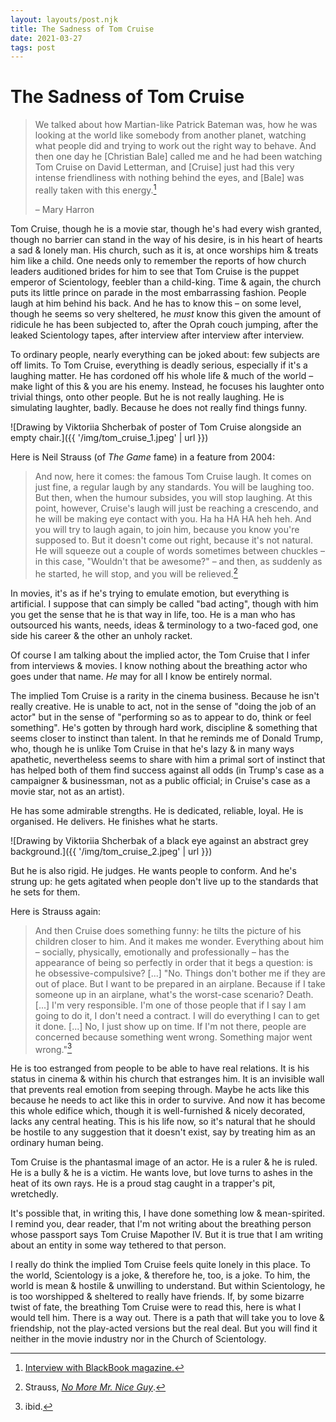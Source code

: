 ```yaml
---
layout: layouts/post.njk
title: The Sadness of Tom Cruise
date: 2021-03-27
tags: post
---
```


# The Sadness of Tom Cruise

> We talked about how Martian-like Patrick Bateman was, how he was looking at the world like somebody from another planet, watching what people did and trying to work out the right way to behave. And then one day he [Christian Bale] called me and he had been watching Tom Cruise on David Letterman, and [Cruise] just had this very intense friendliness with nothing behind the eyes, and [Bale] was really taken with this energy.[^1]
>
> – Mary Harron

Tom Cruise, though he is a movie star, though he's had every wish granted, though no barrier can stand in the way of his desire, is in his heart of hearts a sad & lonely man. His church, such as it is, at once worships him & treats him like a child. One needs only to remember the reports of how church leaders auditioned brides for him to see that Tom Cruise is the puppet emperor of Scientology, feebler than a child-king. Time & again, the church puts its little prince on parade in the most embarrassing fashion. People laugh at him behind his back. And he has to know this – on some level, though he seems so very sheltered, he _must_ know this given the amount of ridicule he has been subjected to, after the Oprah couch jumping, after the leaked Scientology tapes, after interview after interview after interview.

To ordinary people, nearly everything can be joked about: few subjects are off limits. To Tom Cruise, everything is deadly serious, especially if it's a laughing matter. He has cordoned off his whole life & much of the world – make light of this & you are his enemy. Instead, he focuses his laughter onto trivial things, onto other people. But he is not really laughing. He is simulating laughter, badly. Because he does not really find things funny.

![Drawing by Viktoriia Shcherbak of poster of Tom Cruise alongside an empty chair.]({{ '/img/tom_cruise_1.jpeg' | url }})

Here is Neil Strauss (of _The Game_ fame) in a feature from 2004:

> And now, here it comes: the famous Tom Cruise laugh. It comes on just fine, a regular laugh by any standards. You will be laughing too. But then, when the humour subsides, you will stop laughing. At this point, however, Cruise's laugh will just be reaching a crescendo, and he will be making eye contact with you. Ha ha HA HA heh heh. And you will try to laugh again, to join him, because you know you're supposed to. But it doesn't come out right, because it's not natural. He will squeeze out a couple of words sometimes between chuckles – in this case, "Wouldn't that be awesome?" – and then, as suddenly as he started, he will stop, and you will be relieved.[^2]

In movies, it's as if he's trying to emulate emotion, but everything is artificial. I suppose that can simply be called "bad acting", though with him you get the sense that he is that way in life, too. He is a man who has outsourced his wants, needs, ideas & terminology to a two-faced god, one side his career & the other an unholy racket.

Of course I am talking about the implied actor, the Tom Cruise that I infer from interviews & movies. I know nothing about the breathing actor who goes under that name. _He_ may for all I know be entirely normal.

The implied Tom Cruise is a rarity in the cinema business. Because he isn't really creative. He is unable to act, not in the sense of "doing the job of an actor" but in the sense of "performing so as to appear to do, think or feel something". He's gotten by through hard work, discipline & something that seems closer to instinct than talent. In that he reminds me of Donald Trump, who, though he is unlike Tom Cruise in that he's lazy & in many ways apathetic, nevertheless seems to share with him a primal sort of instinct that has helped both of them find success against all odds (in Trump's case as a campaigner & businessman, not as a public official; in Cruise's case as a movie star, not as an artist).

He has some admirable strengths. He is dedicated, reliable, loyal. He is organised. He delivers. He finishes what he starts.

![Drawing by Viktoriia Shcherbak of a black eye against an abstract grey background.]({{ '/img/tom_cruise_2.jpeg' | url }})

But he is also rigid. He judges. He wants people to conform. And he's strung up: he gets agitated when people don't live up to the standards that he sets for them.

Here is Strauss again:

> And then Cruise does something funny: he tilts the picture of his children closer to him. And it makes me wonder. Everything about him – socially, physically, emotionally and professionally – has the appearance of being so perfectly in order that it begs a question: is he obsessive-compulsive? [...] "No. Things don't bother me if they are out of place. But I want to be prepared in an airplane. Because if I take someone up in an airplane, what's the worst-case scenario? Death. [...] I'm very responsible. I'm one of those people that if I say I am going to do it, I don't need a contract. I will do everything I can to get it done. [...] No, I just show up on time. If I'm not there, people are concerned because something went wrong. Something major went wrong."[^3]

He is too estranged from people to be able to have real relations. It is his status in cinema & within his church that estranges him. It is an invisible wall that prevents real emotion from seeping through. Maybe he acts like this because he needs to act like this in order to survive. And now it has become this whole edifice which, though it is well-furnished & nicely decorated, lacks any central heating. This is his life now, so it's natural that he should be hostile to any suggestion that it doesn't exist, say by treating him as an ordinary human being.

Tom Cruise is the phantasmal image of an actor. He is a ruler & he is ruled. He is a bully & he is a victim. He wants love, but love turns to ashes in the heat of its own rays. He is a proud stag caught in a trapper's pit, wretchedly.

It's possible that, in writing this, I have done something low & mean-spirited. I remind you, dear reader, that I'm not writing about the breathing person whose passport says Tom Cruise Mapother IV. But it is true that I am writing about an entity in some way tethered to that person.

I really do think the implied Tom Cruise feels quite lonely in this place. To the world, Scientology is a joke, & therefore he, too, is a joke. To him, the world is mean & hostile & unwilling to understand. But within Scientology, he is too worshipped & sheltered to really have friends. If, by some bizarre twist of fate, the breathing Tom Cruise were to read this, here is what I would tell him. There is a way out. There is a path that will take you to love & friendship, not the play-acted versions but the real deal. But you will find it neither in the movie industry nor in the Church of Scientology.

[^1]: [Interview with BlackBook magazine.](https://webcache.googleusercontent.com/search?q=cache:https%3A%2F%2Fblackbookmag.com%2Farts-culture%2Ffilm%2Fmary-harron-reveals-inspiration-behind-patrick-bateman%2F)
[^2]: Strauss, _[No More Mr. Nice Guy](https://webcache.googleusercontent.com/search?q=cache:V_XSuf0S0qkJ:https://www.theguardian.com/film/2004/sep/12/features.magazine+&cd=1&hl=en&ct=clnk&gl=se)_.
[^3]: ibid.
